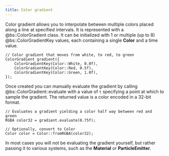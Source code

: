 ```yaml
---
title: Color gradient
---
```

Color gradient allows you to interpolate between multiple colors placed along a line at specified intervals. It is represented with a @bs::ColorGradient class. It can be initialized with 1 or multiple (up to 8) @bs::ColorGradientKey values, each containing a single **Color** and a time value.

~~~~~~~~~~~~~{.cpp}
// Color gradient that moves from white, to red, to green
ColorGradient gradient({ 
	ColorGradientKey(Color::White, 0.0f),
	ColorGradientKey(Color::Red, 0.5f),
	ColorGradientKey(Color::Green, 1.0f),
});
~~~~~~~~~~~~~

Once created you can manually evaluate the gradient by calling @bs::ColorGradient::evaluate with a value of `t` specifying a point at which to sample the gradient. The returned value is a color encoded in a 32-bit format.

~~~~~~~~~~~~~{.cpp}
// Evaluates a gradient yielding a color half way between red and green
RGBA color32 = gradient.evaluate(0.75f);

// Optionally, convert to Color
Color color = Color::fromRGBA(color32);
~~~~~~~~~~~~~

In most cases you will not be evaluating the gradient yourself, but rather passing it to various systems, such as the **Material** or **ParticleEmitter**.